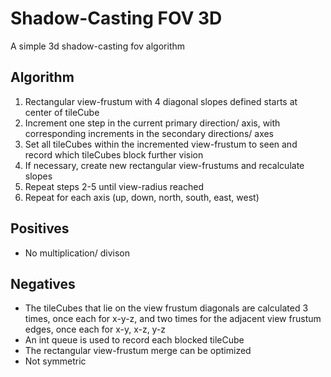 # Shadow-Casting FOV 3D
A simple 3d shadow-casting fov algorithm

## Algorithm

1. Rectangular view-frustum with 4 diagonal slopes defined starts at center of tileCube
2. Increment one step in the current primary direction/ axis, with corresponding increments in the secondary directions/ axes
3. Set all tileCubes within the incremented view-frustum to seen and record which tileCubes block further vision
4. If necessary, create new rectangular view-frustums and recalculate slopes
5. Repeat steps 2-5 until view-radius reached
6. Repeat for each axis (up, down, north, south, east, west)

## Positives
* No multiplication/ divison

## Negatives
* The tileCubes that lie on the view frustum diagonals are calculated 3 times, once each for x-y-z, and two times for the adjacent view frustum edges, once each for x-y, x-z, y-z 
* An int queue is used to record each blocked tileCube
* The rectangular view-frustum merge can be optimized
* Not symmetric